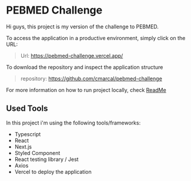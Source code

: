 # PEBMED Challenge

Hi guys, this project is my version of the challenge to PEBMED.

To access the application in a productive environment, simply click on the URL:

> Url: https://pebmed-challenge.vercel.app/

To download the repository and inspect the application structure

> repository: https://github.com/cmarcal/pebmed-challenge

For more information on how to run project locally, check [ReadMe](./pebmed/README.md)

## Used Tools

In this project i'm using the following tools/frameworks:

- Typescript
- React
- Next.js
- Styled Component
- React testing library / Jest
- Axios
- Vercel to deploy the application
